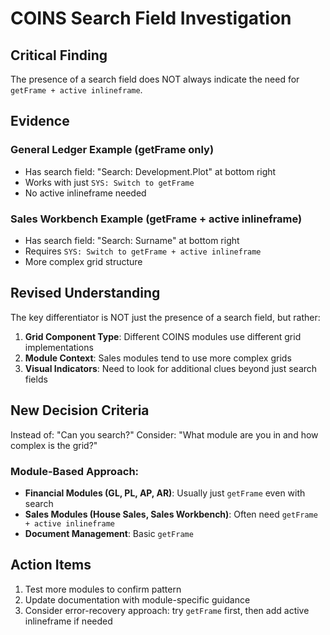 # COINS Search Field Investigation

## Critical Finding

The presence of a search field does NOT always indicate the need for `getFrame + active inlineframe`.

## Evidence

### General Ledger Example (getFrame only)
- Has search field: "Search: Development.Plot" at bottom right
- Works with just `SYS: Switch to getFrame`
- No active inlineframe needed

### Sales Workbench Example (getFrame + active inlineframe)
- Has search field: "Search: Surname" at bottom right
- Requires `SYS: Switch to getFrame + active inlineframe`
- More complex grid structure

## Revised Understanding

The key differentiator is NOT just the presence of a search field, but rather:

1. **Grid Component Type**: Different COINS modules use different grid implementations
2. **Module Context**: Sales modules tend to use more complex grids
3. **Visual Indicators**: Need to look for additional clues beyond just search fields

## New Decision Criteria

Instead of: "Can you search?"
Consider: "What module are you in and how complex is the grid?"

### Module-Based Approach:
- **Financial Modules (GL, PL, AP, AR)**: Usually just `getFrame` even with search
- **Sales Modules (House Sales, Sales Workbench)**: Often need `getFrame + active inlineframe`
- **Document Management**: Basic `getFrame`

## Action Items
1. Test more modules to confirm pattern
2. Update documentation with module-specific guidance
3. Consider error-recovery approach: try `getFrame` first, then add active inlineframe if needed